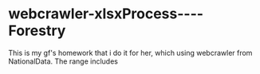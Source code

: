 # webcrawler-xlsxProcess----Forestry
This is my gf's homework that i do it for her, which using webcrawler from NationalData. The range includes 
